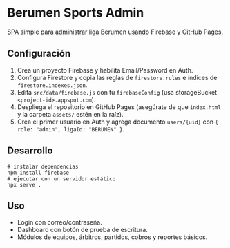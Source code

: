 # Berumen Sports Admin

SPA simple para administrar liga Berumen usando Firebase y GitHub Pages.

## Configuración
1. Crea un proyecto Firebase y habilita Email/Password en Auth.
2. Configura Firestore y copia las reglas de `firestore.rules` e índices de `firestore.indexes.json`.
3. Edita `src/data/firebase.js` con tu `firebaseConfig` (usa storageBucket `<project-id>.appspot.com`).
4. Despliega el repositorio en GitHub Pages (asegúrate de que `index.html` y la carpeta `assets/` estén en la raíz).
5. Crea el primer usuario en Auth y agrega documento `users/{uid}` con `{ role: "admin", ligaId: "BERUMEN" }`.

## Desarrollo
```
# instalar dependencias
npm install firebase
# ejecutar con un servidor estático
npx serve .
```

## Uso
- Login con correo/contraseña.
- Dashboard con botón de prueba de escritura.
- Módulos de equipos, árbitros, partidos, cobros y reportes básicos.

